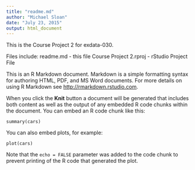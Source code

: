 ```yaml
---
title: "readme.md"
author: "Michael Sloan"
date: "July 23, 2015"
output: html_document
---
```


This is the Course Project 2 for exdata-030.

Files include:
        readme.md                       - this file
        Course Project 2.rproj          - rStudio Project File
        



This is an R Markdown document. Markdown is a simple formatting syntax for authoring HTML, PDF, and MS Word documents. For more details on using R Markdown see <http://rmarkdown.rstudio.com>.

When you click the **Knit** button a document will be generated that includes both content as well as the output of any embedded R code chunks within the document. You can embed an R code chunk like this:

```{r}
summary(cars)
```

You can also embed plots, for example:

```{r, echo=FALSE}
plot(cars)
```

Note that the `echo = FALSE` parameter was added to the code chunk to prevent printing of the R code that generated the plot.
